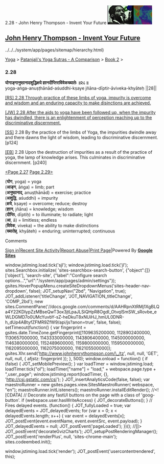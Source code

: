 2.28 - John Henry Thompson - Invent Your Future [![John Henry Thompson - Invent Your Future](../../../_/rsrc/1329567069254/config/customLogo.gif-revision=6.png)](../../../index.html)

[John Henry Thompson - Invent Your Future](../../../index.html)
---------------------------------------------------------------

../../../system/app/pages/sitemap/hierarchy.html)
    

[Yoga](../../../yoga.html)‎ > ‎[Patanjali's Yoga Sutras - A Comparison](../../patanjani.html)‎ > ‎[Book 2](../book-2.html)‎ > ‎

### 2.28

**योगाङ्गानुष्ठानादशुद्धिक्षये ज्ञानदीप्तिराविवेकख्यातेः ॥२८॥**  
yoga-aṅga-anuṣṭhānād-aśuddhi-kṣaye jñāna-dīptir-āviveka-khyāteḥ ||28||  
  
  
[\[RS\] 2.28 Through practice of these limbs of yoga, impurity is overcome and wisdom and an enduring capacity to make disinctions are achieved.](http://www.ashtangayoga.info/philosophy/yoga-sutra-patanjali/chapter-2/item/yoga-anga-anushthanad-ashuddhi-kshaye-jnana/)  
  
[\[JW\] 2.28 After the aids to yoga have been followed up, when the impurity has dwindled, there is an enlightenment of perception reaching up to the discriminative discernment.](http://books.google.com/books?id=YzFImjtOxUwC&pg=PA172&ci=124%2C651%2C790%2C86&source=bookclip)  
  
[\[SS\]](http://www.amazon.com/Yoga-Sutras-Patanjali-Commentary-Satchidananda/dp/0932040381) 2.28 By the practice of the limbs of Yoga, the impurities dwindle away and there dawns the light of wisdom, leading to discriminative discernment. \[p124\]  
  
[\[EB\]](http://www.amazon.com/Yoga-Sutras-Patanjali-Translation-Commentary/dp/0865477361/ref=sr_1_1?ie=UTF8&s=books&qid=1250508322&sr=1-1) 2.28 Upon the destruction of impurities as a result of the practice of yoga, the lamp of knowledge arises. This culminates in discriminative discernment. \[p240\]  
  
[<Page 2.27](227.html)  [Page 2.29>](229.html)  
  
  

(**योग**, yoga) = yoga  
(**आङ्ग**, āṅga) = limb; part  
(**अनुष्ठानाद्**, anuṣṭhānād) = exercise; practice  
(**अशुद्धि**, aśuddhi) = impurity  
(**क्षये**, kṣaye) = overcome; reduce; destroy  
(**ज्ञान**, jñāna) = knowledge; wisdom  
(**दीप्तिः**, dīptiḥ) = to illuminate; to radiate; light  
(**आ**, ā) = limitless; endless  
(**विवेक**, viveka) = the ability to make distinctions  
(**ख्यातेह्**, khyāteh) = enduring; uninterrupted; continuous

Comments

[Sign in](https://accounts.google.com/ServiceLogin?continue=http://sites.google.com/a/johnhenrythompson.com/jht/yoga/patanjani/book-2/228&service=jotspot)|[Recent Site Activity](../../../system/app/pages/recentChanges.html)|[Report Abuse](http://sites.google.com/a/johnhenrythompson.com/jht/system/app/pages/reportAbuse)|[Print Page](javascript:;)|Powered By **[Google Sites](http://sites.google.com/site)**

window.jstiming.load.tick('sjl'); window.jstiming.load.tick('jl'); sites.Searchbox.initialize( 'sites-searchbox-search-button', {"object":\[\]}\['object'\], 'search-site', {"label":"Configure search options...","url":"/system/app/pages/admin/settings"}); gsites.HoverPopupMenu.createSiteDropdownMenus('sites-header-nav-dropdown', false); JOT\_setupNav("2bd", "Navigation", true); JOT\_addListener('titleChange', 'JOT\_NAVIGATION\_titleChange', 'COMP\_2bd'); new sites.CommentPane('//docs.google.com/comments/d/AAHRpnXtRMj1XgBLQa4Y22KDIypZzMBseQwT3ox3jtLpaJLSiQHpR8OgdI\_OtvqlSmSW\_sRovbe\_eWLDGMD7o0UMcYuvbY-sZ-heDkuT8xNUiHJ\_hmUL0DNR-h\_dUp4ABtyfZFMR9ZfW9/api/js?anon=true', false, false); setTimeout(function() { var fingerprint = gsites.date.TimeZone.getFingerprint(\[1109635200000, 1128902400000, 1130657000000, 1143333000000, 1143806400000, 1145000000000, 1146380000000, 1152489600000, 1159800000000, 1159500000000, 1162095000000, 1162075000000, 1162105500000\]); gsites.Xhr.send('http://www.johnhenrythompson.com/\_/tz', null, null, 'GET', null, null, { afjstz: fingerprint }); }, 500); window.onload = function() { if (false) { JOT\_setMobilePreview(); } var loadTimer = window.jstiming.load; loadTimer.tick("ol"); loadTimer\["name"\] = "load," + webspace.page.type + ",user\_page"; window.jstiming.report(loadTimer, {}, 'http://csi.gstatic.com/csi'); } JOT\_insertAnalyticsCode(false, false); var maestroRunner = new gsites.pages.view.SitesMaestroRunner( webspace, "en"); maestroRunner.initListeners(); maestroRunner.installEditRender(); //<!\[CDATA\[ // Decorate any fastUI buttons on the page with a class of 'goog-button'. if (webspace.user.hasWriteAccess) { JOT\_decorateButtons(); } // Fires delayed events. (function() { JOT\_fullyLoaded = true; var delayedEvents = JOT\_delayedEvents; for (var x = 0; x < delayedEvents.length; x++) { var event = delayedEvents\[x\]; JOT\_postEvent(event.eventName, event.eventSrc, event.payload); } JOT\_delayedEvents = null; JOT\_postEvent('pageLoaded'); })(); //\]\]> JOT\_postEvent('decorateGvizCharts'); JOT\_setupPostRenderingManager(); JOT\_postEvent('renderPlus', null, 'sites-chrome-main'); sites.codeembed.init();

window.jstiming.load.tick('render'); JOT\_postEvent('usercontentrendered', this);